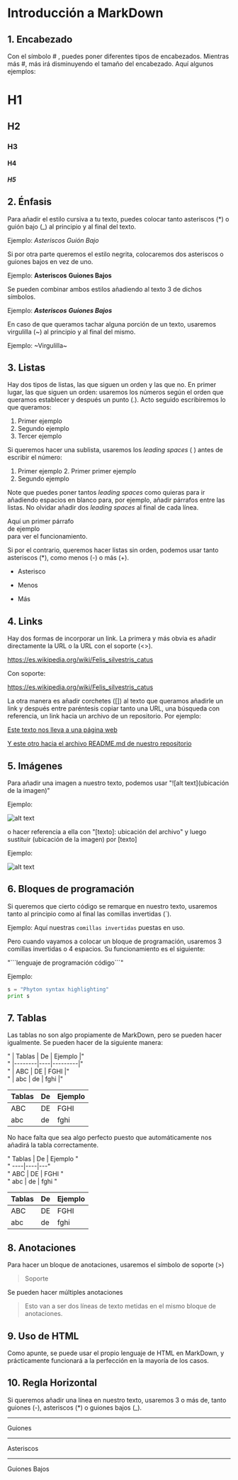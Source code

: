 # Introducción a MarkDown

## 1. Encabezado

Con el símbolo # , puedes poner diferentes tipos de encabezados. Mientras más #,
más irá disminuyendo el tamaño del encabezado. Aquí algunos ejemplos:

# H1
## H2
### H3
#### H4
##### H5

## 2. Énfasis

Para añadir el estilo cursiva a tu texto, puedes colocar tanto asteriscos (*) o
guión bajo (_) al principio y al final del texto.

Ejemplo: *Asteriscos* _Guión Bajo_

Si por otra parte queremos el estilo negrita, colocaremos dos asteriscos o 
guiones bajos en vez de uno.

Ejemplo: **Asteriscos** __Guiones Bajos__

Se pueden combinar ambos estilos añadiendo al texto 3 de dichos símbolos.

Ejemplo: ***Asteriscos*** ___Guiones Bajos___

En caso de que queramos tachar alguna porción de un texto, usaremos
virgulilla (~) al principio y al final del mismo.

Ejemplo: ~Virgulilla~  

## 3. Listas

Hay dos tipos de listas, las que siguen un orden y las que no. En primer lugar,
las que siguen un orden: usaremos los números según el orden que queramos
establecer y después un punto (.). Acto seguido escribiremos lo que queramos:

1. Primer ejemplo
2. Segundo ejemplo
3. Tercer ejemplo

Si queremos hacer una sublista, usaremos los *leading spaces* (  ) antes de escribir
el número:

1. Primer ejemplo
   2. Primer primer ejemplo  
3. Segundo ejemplo

Note que puedes poner tantos *leading spaces* como quieras para ir añadiendo 
espacios en blanco para, por ejemplo, añadir párrafos entre las listas.
No olvidar añadir dos *leading spaces* al final de cada línea.

  Aquí un primer párrafo  
  de ejemplo  
  para ver el funcionamiento.  

Si por el contrario, queremos hacer listas sin orden, podemos usar tanto
asteriscos (*), como menos (-) o más (+).

* Asterisco

- Menos

+ Más

## 4. Links

Hay dos formas de incorporar un link. La primera y más obvia es añadir 
directamente la URL o la URL con el soporte (<>).

https://es.wikipedia.org/wiki/Felis_silvestris_catus

Con soporte:

<https://es.wikipedia.org/wiki/Felis_silvestris_catus>

La otra manera es añadir corchetes ([]) al texto que queramos añadirle un link
y después entre paréntesis copiar tanto una URL, una búsqueda con referencia,
un link hacia un archivo de un repositorio. Por ejemplo:

[Este texto nos lleva a una página web](https://es.wikipedia.org/wiki/Felis_silvestris_catus)

[Y este otro hacia el archivo README.md de nuestro repositorio](./README.md)

## 5. Imágenes

Para añadir una imagen a nuestro texto, podemos usar
"![alt text](ubicación de la imagen)"

Ejemplo:

![alt text](https://github.com/ManuelLoraRoman/Prueba/blob/master/Yo.png)  

o hacer referencia a ella con "[texto]: ubicación del archivo" y luego
sustituir (ubicación de la imagen) por [texto]

Ejemplo:

[logo]: https://github.com/ManuelLoraRoman/Prueba/blob/master/Yo.png

![alt text][logo]  


## 6. Bloques de programación


Si queremos que cierto código se remarque en nuestro texto, usaremos tanto al
principio como al final las comillas invertidas (`).

Ejemplo: Aquí nuestras `comillas invertidas` puestas en uso.


Pero cuando vayamos a colocar un bloque de programación, usaremos 3 comillas
invertidas o 4 espacios. Su funcionamiento es el siguiente: 


"\`\`\`lenguaje de programación
código\`\`\`"


Ejemplo: 

```python
s = "Phyton syntax highlighting"
print s
```

## 7. Tablas

Las tablas no son algo propiamente de MarkDown, pero se pueden hacer igualmente.
Se pueden hacer de la siguiente manera:

   " | Tablas | De | Ejemplo |"  
   " |--------|----|---------|"  
   " |  ABC   | DE |  FGHI   |"  
   " |  abc   | de |  fghi   |"  

| Tablas | De | Ejemplo |
|--------|----|---------|
|  ABC   | DE |  FGHI   |
|  abc   | de |  fghi   |

No hace falta que sea algo perfecto puesto que automáticamente nos añadirá la
tabla correctamente.

   "  Tablas | De | Ejemplo "  
   " ----|----|---"  
   "   ABC   | DE |  FGHI   "  
   "   abc   | de |  fghi   "  

Tablas | De | Ejemplo
----|----|---
ABC   | DE |  FGHI
abc   | de |  fghi

## 8. Anotaciones

Para hacer un bloque de anotaciones, usaremos el símbolo de soporte (>)

> Soporte

Se pueden hacer múltiples anotaciones

> Esto van a ser dos líneas de texto
> metidas en el mismo bloque de anotaciones.

## 9. Uso de HTML

Como apunte, se puede usar el propio lenguaje de HTML en MarkDown, y prácticamente
funcionará a la perfección en la mayoría de los casos.

## 10. Regla Horizontal

Si queremos añadir una línea en nuestro texto, usaremos 3 o más de, tanto guiones (-),
asteriscos (*) o guiones bajos (_).


-----------------

Guiones


*****************


Asteriscos

_________________


Guiones Bajos

